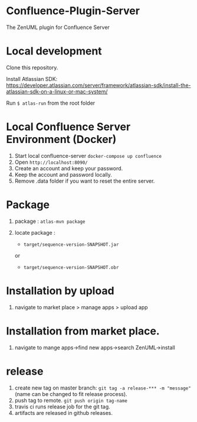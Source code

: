 # Confluence-Plugin-Server
The ZenUML plugin for Confluence Server

# Local development

Clone this repository.

Install Atlassian SDK: https://developer.atlassian.com/server/framework/atlassian-sdk/install-the-atlassian-sdk-on-a-linux-or-mac-system/

Run `$ atlas-run` from the root folder

# Local Confluence Server Environment (Docker)
1. Start local confluence-server `docker-compose up confluence`
1. Open `http://localhost:8090/`
1. Create an account and keep your password. 
1. Keep the account and password locally.
1. Remove .data folder if you want to reset the entire server.

# Package 
1. package : `atlas-mvn package`
1. locate package : 
    * `target/sequence-version-SNAPSHOT.jar`
    
    or
    * `target/sequence-version-SNAPSHOT.obr`

# Installation by upload
1. navigate to market place > manage apps > upload app

# Installation from market place.
1. navigate to mange apps->find new apps->search ZenUML->install

# release
1. create new tag on master branch: `git tag -a release-*** -m "message"` (name can be changed to fit release process). 
1. push tag to remote. `git push origin tag-name`
1. travis ci runs release job for the git tag.
1. artifacts are released in github releases.
